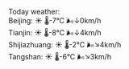 Today weather:  
Beijing: ☀️   🌡️-7°C 🌬️↓0km/h  
Tianjin: ☀️   🌡️-8°C 🌬️↓4km/h  
Shijiazhuang: ☀️   🌡️-2°C 🌬️↘4km/h  
Tangshan: ☀️   🌡️-6°C 🌬️↘3km/h  
